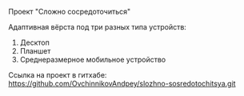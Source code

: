 Проект "Сложно сосредоточиться"

Адаптивная вёрста под три разных типа устройств:

1. Десктоп
2. Планшет
3. Среднеразмерное мобильное устройство

Ссылка на проект в гитхабе: https://github.com/OvchinnikovAndpey/slozhno-sosredotochitsya.git
